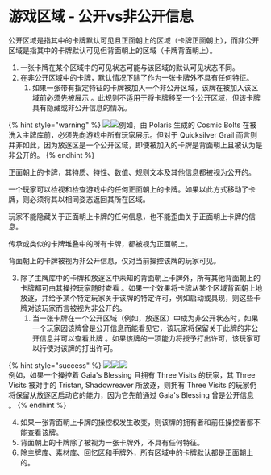 # 游戏区域 - 公开vs非公开信息

公开区域是指其中的卡牌默认可见且正面朝上的区域（卡牌正面朝上），而非公开区域是指其中的卡牌默认可见但背面朝上的区域（卡牌背面朝上）。

1. 一张卡牌在某个区域中的可见状态可能与该区域的默认可见状态不同。
2. 在非公开区域中的卡牌，默认情况下除了作为一张卡牌外不具有任何特征。
   1. 如果一张带有指定特征的卡牌被加入一个非公开区域，该牌在被加入该区域前必须先被展示 。此规则不适用于将卡牌移至一个公开区域，但该卡牌具有隐藏或非公开信息的情况。

{% hint style="warning" %}
![](<../../.gitbook/assets/image (1) (1).png>)![](<../../.gitbook/assets/image (1) (1) (1).png>)例如，由 Polaris 生成的 Cosmic Bolts 在被洗入主牌库前，必须先向游戏中所有玩家展示。但对于 Quicksilver Grail 而言则并非如此，因为放逐区是一个公开区域，即使被加入的卡牌是背面朝上且被认为是非公开的。
{% endhint %}

正面朝上的卡牌，其特质、特性、数值、规则文本及其他信息都被视为公开的。

一个玩家可以检视和检查游戏中的任何正面朝上的卡牌。如果以此方式移动了卡牌，则必须将其以相同姿态返回其所在区域。

玩家不能隐藏关于正面朝上卡牌的任何信息，也不能歪曲关于正面朝上卡牌的信息。

传承或类似的卡牌堆叠中的所有卡牌，都被视为正面朝上。

背面朝上的卡牌被视为非公开信息，仅对当前操控该牌的玩家可见。

3. 除了主牌库中的卡牌和放逐区中未知的背面朝上卡牌外，所有其他背面朝上的卡牌都可由其操控玩家随时查看 。如果一个效果将卡牌从某个区域背面朝上地放逐，并给予某个特定玩家关于该牌的特定许可，例如启动或具现，则这些卡牌对该玩家而言被视为非公开的。
   1. 当一张卡牌在一个公开区域（例如，放逐区）中成为非公开状态时，如果一个玩家因该牌曾是公开信息而能看见它，该玩家将保留关于此牌的非公开信息并可以查看此牌 。如果该牌的一项能力将授予打出许可，该玩家可以行使对该牌的打出许可。

{% hint style="success" %}
![](<../../.gitbook/assets/image (2) (1).png>)![](<../../.gitbook/assets/image (3) (1).png>)![](<../../.gitbook/assets/image (4) (1).png>)\
例如，如果一个操控着 Gaia's Blessing 且拥有 Three Visits 的玩家，其 Three Visits 被对手的 Tristan, Shadowreaver 所放逐，则拥有 Three Visits 的玩家仍将保留从放逐区启动它的能力，因为它先前通过 Gaia's Blessing 曾是公开信息 。
{% endhint %}

4. 如果一张背面朝上卡牌的操控权发生改变，则该牌的拥有者和前任操控者都不能查看该牌。
5. 背面朝上的卡牌除了被视为一张卡牌外，不具有任何特征。
6. 除主牌库、素材库、回忆区和手牌外，所有区域中的卡牌默认都是正面朝上的。
